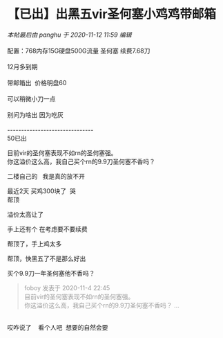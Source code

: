 # 【已出】出黑五vir圣何塞小鸡鸡带邮箱


<i class="pstatus"> 本帖最后由 panghu 于 2020-11-12 11:59 编辑 </i><br />
<br />
配置：768内存15G硬盘500G流量 圣何塞 续费7.68刀<br />
<br />
12月多到期<br />
<br />
带邮箱出&nbsp;&nbsp;价格明盘60<br />
<br />
可以稍微小刀一点<br />
<br />
别问为啥出 因为吃灰<br />
<br />
-------------------------------<br />
50已出

目前vir的圣何塞表现不如rn的圣何塞强。<br />
你这溢价这么高，我自己买个rn的9.9刀圣何塞不香吗？

二楼自己的&nbsp; &nbsp;我是真的放不开

最近2天 买鸡300块了&nbsp;&nbsp;哭<br />
帮顶<img id="aimg_Pqukq" onclick="zoom(this, this.src, 0, 0, 0)" class="zoom" src="https://cdn.jsdelivr.net/gh/hishis/forum-master/public/images/patch.gif" onmouseover="img_onmouseoverfunc(this)" onload="thumbImg(this)" border="0" alt="" />

溢价太高让了

手上还有个 在考虑要不要续费

帮顶了，手上鸡太多

帮顶，快黑五了不是那么好出

买个9.9刀一年圣何塞他不香吗？

<div class="quote"><blockquote><font color="#999999">foboy 发表于 2020-11-4 22:45</font><br />
<font color="#999999">目前vir的圣何塞表现不如rn的圣何塞强。<br />
你这溢价这么高，我自己买个rn的9.9刀圣何塞不香吗？ ...</font></blockquote></div><br />
哎咋说了&nbsp; &nbsp; 看个人吧&nbsp;&nbsp;想要的自然会要&nbsp;&nbsp;
